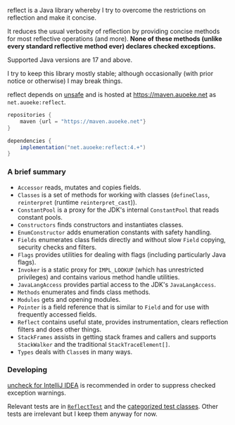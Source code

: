 reflect is a Java library whereby I try to overcome the restrictions on reflection and make it concise.

It reduces the usual verbosity of reflection by providing concise methods for most reflective operations (and more).
**None of these methods (unlike every standard reflective method ever) declares checked exceptions.**

Supported Java versions are 17 and above.

I try to keep this library mostly stable; although occasionally (with prior notice or otherwise) I may break things.

reflect depends on [unsafe](https://github.com/auoeke/unsafe)
and is hosted at https://maven.auoeke.net as `net.auoeke:reflect`.
```groovy
repositories {
    maven {url = "https://maven.auoeke.net"}
}

dependencies {
    implementation("net.auoeke:reflect:4.+")
}
```

### A brief summary
- `Accessor` reads, mutates and copies fields.
- `Classes` is a set of methods for working with classes (`defineClass`, `reinterpret` (runtime `reinterpret_cast`)).
- `ConstantPool` is a proxy for the JDK's internal `ConstantPool` that reads constant pools.
- `Constructors` finds constructors and instantiates classes.
- `EnumConstructor` adds enumeration constants with safety handling.
- `Fields` enumerates class fields directly and without slow `Field` copying, security checks and filters.
- `Flags` provides utilities for dealing with flags (including particularly Java flags).
- `Invoker` is a static proxy for `IMPL_LOOKUP` (which has unrestricted privileges) and contains various method handle utilities.
- `JavaLangAccess` provides partial access to the JDK's `JavaLangAccess`.
- `Methods` enumerates and finds class methods.
- `Modules` gets and opening modules.
- `Pointer` is a field reference that is similar to `Field` and for use with frequently accessed fields.
- `Reflect` contains useful state, provides instrumentation, clears reflection filters and does other things.
- `StackFrames` assists in getting stack frames and callers and supports `StackWalker` and the traditional `StackTraceElement[]`.
- `Types` deals with `Class`es in many ways.

### Developing
[uncheck for IntelliJ IDEA](https://github.com/auoeke/uncheck#using-the-intellij-plugin) is recommended in order to suppress checked exception warnings.

Relevant tests are in [`ReflectTest`](test/reflect/ReflectTest.java) and the [categorized test classes](test/test).
Other tests are irrelevant but I keep them anyway for now.
